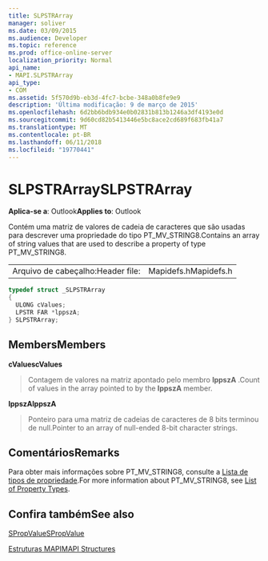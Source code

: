 ```yaml
---
title: SLPSTRArray
manager: soliver
ms.date: 03/09/2015
ms.audience: Developer
ms.topic: reference
ms.prod: office-online-server
localization_priority: Normal
api_name:
- MAPI.SLPSTRArray
api_type:
- COM
ms.assetid: 5f570d9b-eb3d-4fc7-bcbe-348a0b8fe9e9
description: 'Última modificação: 9 de março de 2015'
ms.openlocfilehash: 6d2bb6bdb934e0b02831b813b1246a3df4193e0d
ms.sourcegitcommit: 9d60cd82b5413446e5bc8ace2cd689f683fb41a7
ms.translationtype: MT
ms.contentlocale: pt-BR
ms.lasthandoff: 06/11/2018
ms.locfileid: "19770441"
---
```

# <a name="slpstrarray"></a><span data-ttu-id="f05cb-103">SLPSTRArray</span><span class="sxs-lookup"><span data-stu-id="f05cb-103">SLPSTRArray</span></span>

  
  
<span data-ttu-id="f05cb-104">**Aplica-se a**: Outlook</span><span class="sxs-lookup"><span data-stu-id="f05cb-104">**Applies to**: Outlook</span></span> 
  
<span data-ttu-id="f05cb-105">Contém uma matriz de valores de cadeia de caracteres que são usadas para descrever uma propriedade do tipo PT_MV_STRING8.</span><span class="sxs-lookup"><span data-stu-id="f05cb-105">Contains an array of string values that are used to describe a property of type PT_MV_STRING8.</span></span>
  
|||
|:-----|:-----|
|<span data-ttu-id="f05cb-106">Arquivo de cabeçalho:</span><span class="sxs-lookup"><span data-stu-id="f05cb-106">Header file:</span></span>  <br/> |<span data-ttu-id="f05cb-107">Mapidefs.h</span><span class="sxs-lookup"><span data-stu-id="f05cb-107">Mapidefs.h</span></span>  <br/> |
   
```cpp
typedef struct _SLPSTRArray
{
  ULONG cValues;
  LPSTR FAR *lppszA;
} SLPSTRArray;

```

## <a name="members"></a><span data-ttu-id="f05cb-108">Members</span><span class="sxs-lookup"><span data-stu-id="f05cb-108">Members</span></span>

 <span data-ttu-id="f05cb-109">**cValues**</span><span class="sxs-lookup"><span data-stu-id="f05cb-109">**cValues**</span></span>
  
> <span data-ttu-id="f05cb-110">Contagem de valores na matriz apontado pelo membro **lppszA** .</span><span class="sxs-lookup"><span data-stu-id="f05cb-110">Count of values in the array pointed to by the **lppszA** member.</span></span> 
    
 <span data-ttu-id="f05cb-111">**lppszA**</span><span class="sxs-lookup"><span data-stu-id="f05cb-111">**lppszA**</span></span>
  
> <span data-ttu-id="f05cb-112">Ponteiro para uma matriz de cadeias de caracteres de 8 bits terminou de null.</span><span class="sxs-lookup"><span data-stu-id="f05cb-112">Pointer to an array of null-ended 8-bit character strings.</span></span>
    
## <a name="remarks"></a><span data-ttu-id="f05cb-113">Comentários</span><span class="sxs-lookup"><span data-stu-id="f05cb-113">Remarks</span></span>

<span data-ttu-id="f05cb-114">Para obter mais informações sobre PT_MV_STRING8, consulte a [Lista de tipos de propriedade](property-types.md).</span><span class="sxs-lookup"><span data-stu-id="f05cb-114">For more information about PT_MV_STRING8, see [List of Property Types](property-types.md).</span></span>
  
## <a name="see-also"></a><span data-ttu-id="f05cb-115">Confira também</span><span class="sxs-lookup"><span data-stu-id="f05cb-115">See also</span></span>



[<span data-ttu-id="f05cb-116">SPropValue</span><span class="sxs-lookup"><span data-stu-id="f05cb-116">SPropValue</span></span>](spropvalue.md)


[<span data-ttu-id="f05cb-117">Estruturas MAPI</span><span class="sxs-lookup"><span data-stu-id="f05cb-117">MAPI Structures</span></span>](mapi-structures.md)

